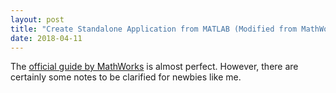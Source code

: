 ```yaml
---
layout: post
title: "Create Standalone Application from MATLAB (Modified from MathWorks"
date: 2018-04-11
---
```


The [official guide by MathWorks](https://www.mathworks.com/help/compiler/create-and-install-a-standalone-application-from-matlab-code.html) is almost perfect. However, there are certainly some notes to be clarified for newbies like me.
